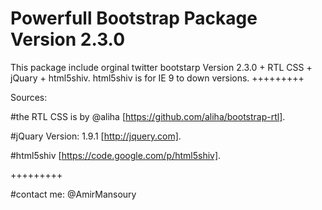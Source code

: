 Powerfull Bootstrap Package Version 2.3.0
=========

This package include orginal twitter bootstarp Version 2.3.0 + RTL CSS + jQuary + html5shiv.
html5shiv is for IE 9 to down versions.
+++++++++

Sources:

#the RTL CSS is by @aliha [https://github.com/aliha/bootstrap-rtl].

#jQuary Version: 1.9.1 [http://jquery.com].

#html5shiv [https://code.google.com/p/html5shiv].

+++++++++

#contact me: @AmirMansoury

